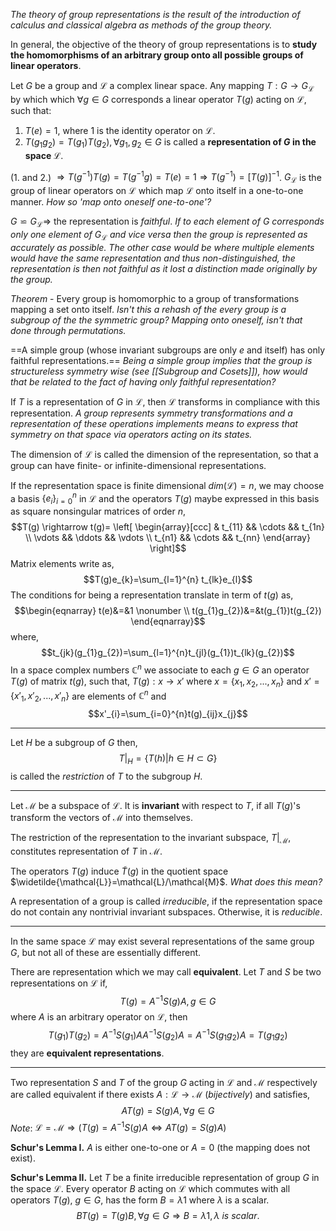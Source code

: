 *The theory of group representations is the result of the introduction of calculus and classical algebra as methods of the group theory.*

In general, the objective of the theory of group representations is to **study the homomorphisms of an arbitrary group onto all possible groups of linear operators**.

Let $G$ be a group and $\mathcal{L}$ a complex linear space. Any mapping $T:G \rightarrow G_{\mathcal{L}}$ by which which $\forall g \in G$ corresponds a linear operator $T(g)$ acting on $\mathcal{L}$, such that: 
1. $T(e)=1$, where $1$ is the identity operator on $\mathcal{L}$.
2. $T(g_{1}g_{2})=T(g_{1})T(g_{2}), \forall g_{1},g_{2} \in G$ 
is called a **representation of $G$ in the space $\mathcal{L}$**.

(1. and 2.) $\Rightarrow T(g^{-1})T(g)=T(g^{-1}g)=T(e)=1 \Rightarrow T(g^{-1})=[T(g)]^{-1}$. $G_{\mathcal{L}}$ is the group of linear operators on $\mathcal{L}$ which map $\mathcal{L}$ onto itself in a one-to-one manner.
*How so 'map onto oneself one-to-one'?*

$G \backsimeq G_{\mathcal{L}} \Rightarrow$ the representation is *faithful*. *If to each element of $G$ corresponds only one element of $G_\mathcal{L}$ and vice versa then the group is represented as accurately as possible. The other case would be where multiple elements would have the same representation and thus non-distinguished, the representation is then not faithful as it lost a distinction made originally by the group.*

*Theorem* - Every group is homomorphic to a group of transformations mapping a set onto itself. *Isn't this a rehash of the every group is a subgroup of the the symmetric group? Mapping onto oneself, isn't that done through permutations.*

==A simple group (whose invariant subgroups are only ${e}$ and itself) has only faithful representations.== *Being a simple group implies that the group is structureless symmetry wise (see [[Subgroup and Cosets]]), how would that be related to the fact of having only faithful representation?*

If $T$ is a representation of $G$ in $\mathcal{L}$, then $\mathcal{L}$ transforms in compliance with this representation. *A group represents symmetry transformations and a representation of these operations implements means to express that symmetry on that space via operators acting on its states.* 

The dimension of $\mathcal{L}$ is called the dimension of the representation, so that a group can have finite- or infinite-dimensional representations.

If the representation space is finite dimensional $dim(\mathcal{L})=n$, we may choose a basis $\{e_{i}\}_{i=0}^{n}$ in $\mathcal{L}$ and the operators $T(g)$ maybe expressed in this basis as square nonsingular matrices of order $n$,$$T(g) \rightarrow t(g)= \left[ \begin{array}[ccc] & t_{11} && \cdots && t_{1n} \\ \vdots && \ddots && \vdots \\ t_{n1} && \cdots && t_{nn} \end{array} \right]$$
Matrix elements write as, $$T(g)e_{k}=\sum_{l=1}^{n} t_{lk}e_{l}$$
The conditions for being a representation translate in term of $t(g)$ as,$$\begin{eqnarray} t(e)&=&1 \nonumber \\ t(g_{1}g_{2})&=&t(g_{1})t(g_{2}) \end{eqnarray}$$
where, $$t_{jk}(g_{1}g_{2})=\sum_{l=1}^{n}t_{jl}(g_{1})t_{lk}(g_{2})$$
In a space complex numbers $\mathbb{C}^{n}$ we associate to each $g \in G$ an operator $T(g)$ of matrix $t(g)$, such that, $T(g): x \rightarrow x'$ where $x=\{x_{1}, x_{2}, ..., x_{n}\}$ and $x'=\{x'_{1}, x'_{2}, ...,x'_{n}\}$ are elements of $\mathbb{C}^{n}$ and $$x'_{i}=\sum_{i=0}^{n}t(g)_{ij}x_{j}$$

---
Let $H$ be a subgroup of $G$ then, $$T|_{H}=\{T(h)|h \in H \subset G\}$$
is called the *restriction* of $T$ to the subgroup $H$.

---
Let $\mathcal{M}$ be a subspace of $\mathcal{L}$. It is **invariant** with respect to $T$, if all $T(g)$'s transform the vectors of $\mathcal{M}$ into themselves. 

The restriction of the representation to the invariant subspace, $T|_{\mathcal{M}}$, constitutes representation of $T$ in $\mathcal{M}$. 

The operators $T(g)$ induce $\widetilde{T}(g)$ in the quotient space $\widetilde{\mathcal{L}}=\mathcal{L}/\mathcal{M}$. *What does this mean?*

A representation of a group is called *irreducible*, if the representation space do not contain any nontrivial invariant subspaces. Otherwise, it is *reducible*.

---
In the same space $\mathcal{L}$ may exist several representations of the same group $G$, but not all of these are essentially different.

There are representation which we may call **equivalent**. Let $T$ and $S$ be two representations on $\mathcal{L}$ if, $$T(g)=A^{-1}S(g)A, g \in G$$
where $A$ is an arbitrary operator on $\mathcal{L}$, then $$T(g_{1})T(g_{2})=A^{-1}S(g_{1})AA^{-1}S(g_{2})A=A^{-1}S(g_{1}g_{2})A=T(g_{1}g_{2})$$
they are **equivalent representations**.

---
Two representation $S$ and $T$ of the group $G$ acting in $\mathcal{L}$ and $\mathcal{M}$ respectively are called equivalent if there exists $A: \mathcal{L} \rightarrow \mathcal{M}$ (*bijectively*) and satisfies, $$AT(g)=S(g)A,\forall g \in G$$
*Note*: $\mathcal{L}=\mathcal{M} \Rightarrow (T(g)=A^{-1}S(g)A \iff AT(g)=S(g)A)$

**Schur's Lemma I.** $A$ is either one-to-one or $A=0$ (the mapping does not exist).

**Schur's Lemma II.** Let $T$ be a finite irreducible representation of group $G$ in the space $\mathcal{L}$. Every operator $B$ acting on $\mathcal{L}$ which commutes with all operators $T(g)$, $g \in G$, has the form $B=\lambda 1$ where $\lambda$ is a scalar. $$ BT(g)=T(g)B, \forall g \in G \Rightarrow B=\lambda 1, \lambda \ is \ scalar.$$



